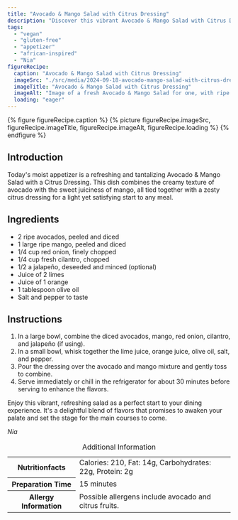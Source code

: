 ```yaml
---
title: "Avocado & Mango Salad with Citrus Dressing"
description: "Discover this vibrant Avocado & Mango Salad with Citrus Dressing, a perfect vegan and gluten-free appetizer to start your meal with a refreshing zest."
tags:
  - "vegan"
  - "gluten-free"
  - "appetizer"
  - "african-inspired"
  - "Nia"
figureRecipe: 
  caption: "Avocado & Mango Salad with Citrus Dressing"
  imageSrc: "./src/media/2024-09-18-avocado-mango-salad-with-citrus-dressing-5489.png"
  imageTitle: "Avocado & Mango Salad with Citrus Dressing"
  imageAlt: "Image of a fresh Avocado & Mango Salad for one, with ripe avocado slices, cubed mango, red onion, cilantro, and jalapeño, all dressed in a citrus lime and orange dressing, on a simple table enhancing the vivid colors."
  loading: "eager"
---
```


{% figure figureRecipe.caption %}
{% picture figureRecipe.imageSrc, figureRecipe.imageTitle, figureRecipe.imageAlt, figureRecipe.loading %}
{% endfigure %}

## Introduction

Today's moist appetizer is a refreshing and tantalizing Avocado & Mango Salad with a Citrus Dressing. This dish combines the creamy texture of avocado with the sweet juiciness of mango, all tied together with a zesty citrus dressing for a light yet satisfying start to any meal.

## Ingredients

- 2 ripe avocados, peeled and diced
- 1 large ripe mango, peeled and diced
- 1/4 cup red onion, finely chopped
- 1/4 cup fresh cilantro, chopped
- 1/2 a jalapeño, deseeded and minced (optional)
- Juice of 2 limes
- Juice of 1 orange
- 1 tablespoon olive oil
- Salt and pepper to taste

## Instructions

1. In a large bowl, combine the diced avocados, mango, red onion, cilantro, and jalapeño (if using).
2. In a small bowl, whisk together the lime juice, orange juice, olive oil, salt, and pepper.
3. Pour the dressing over the avocado and mango mixture and gently toss to combine.
4. Serve immediately or chill in the refrigerator for about 30 minutes before serving to enhance the flavors.

Enjoy this vibrant, refreshing salad as a perfect start to your dining experience. It's a delightful blend of flavors that promises to awaken your palate and set the stage for the main courses to come.

*Nia*

<table><caption class='sr-only'>Additional Information</caption><tr><th>Nutritionfacts</th><td>Calories: 210, Fat: 14g, Carbohydrates: 22g, Protein: 2g&nbsp;</td></tr><tr><th>Preparation Time</th><td>15 minutes&nbsp;</td></tr><tr><th>Allergy Information</th><td>Possible allergens include avocado and citrus fruits.&nbsp;</td></tr></table>

